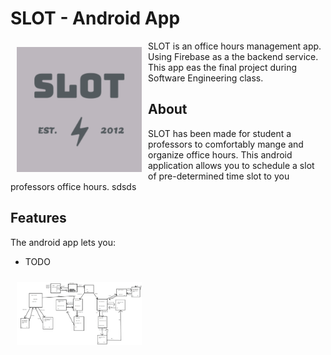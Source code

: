 # SLOT - Android App

<img src="/README/logo.png" align="left"
width="200" hspace="10" vspace="10">

SLOT is an office hours management app.
Using Firebase as a the backend service.
This app eas the final project during Software Engineering class.


## About

SLOT has been made for student a professors to comfortably mange and organize office hours.
This android application allows you to schedule a slot of pre-determined time slot to you professors office hours.
sdsds
## Features

The android app lets you:
- TODO


<img src="/README/Application Class Overview.png" align="left"
width="200" hspace="10" vspace="10">